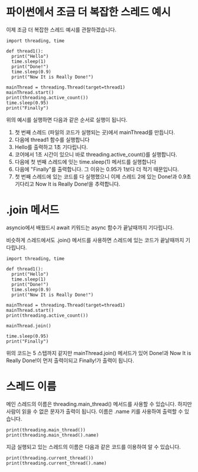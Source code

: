
# 파이썬에서 조금 더 복잡한 스레드 예시
이제 조금 더 복잡한 스레드 예시를 관찰하겠습니다.

```
import threading, time

def thread1():
  print("Hello")
  time.sleep(1)
  print("Done!")
  time.sleep(0.9)
  print("Now It is Really Done!")

mainThread = threading.Thread(target=thread1)
mainThread.start()
print(threading.active_count())
time.sleep(0.95)
print("Finally")
```

위의 예시를 실행하면 다음과 같은 순서로 실행이 됩니다.

1. 첫 번째 스레드 (파일의 코드가 실행되는 곳)에서 mainThread를 만듭니다.
2. 다음에 thread1 함수를 실행합니다
3. Hello를 출력하고 1초 기다립니다.
4. 코어에서 1초 시간이 있으니 바로 threading.active_count()를 실행합니다.
5. 다음에 첫 번째 스레드에 잇는 time.sleep(1) 메서드를 실행합니다
6. 다음에 "Finally"를 출력합니다. 그 이유는 0.95가 1보다 더 적기 때문입니다.
7. 첫 번째 스레드에 있는 코드를 다 실행했으니 이제 스레드 2에 있는 Done!과 0.9초 기다리고 Now It is Really Done!을 추력합니다.

# .join 메서드
asyncio에서 배웠드시 await 키워드는 async 함수가 끝날때까지 기다립니다.

비슷하게 스레드에서도 .join() 메서드를 사용하면 스레드에 있는 코드가 끝날때까지 기다립니다.

```
import threading, time

def thread1():
  print("Hello")
  time.sleep(1)
  print("Done!")
  time.sleep(0.9)
  print("Now It is Really Done!")

mainThread = threading.Thread(target=thread1)
mainThread.start()
print(threading.active_count())

mainThread.join()

time.sleep(0.95)
print("Finally")
```

위의 코드는 5 스텝까지 같지만 mainThread.join() 메서드가 있어 Done!과 Now It is Really Done!이 먼저 출력이되고 Finally!가 출력이 됩니다.

# 스레드 이름
메인 스레드의 이름은 threading.main_thread() 메서드를 사용할 수 있습니다. 하지만 사람이 읽을 수 없은 문자가 출력이 됩니다. 이름은 .name 키를 사용하여 출력할 수 있습니다.

```
print(threading.main_thread())
print(threading.main_thread().name)
```

지금 실행되고 있는 스레드의 이름은 다음과 같은 코드를 이용하여 알 수 있습니다.

```
print(threading.current_thread())
print(threading.current_thread().name)
```
